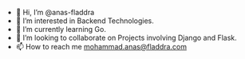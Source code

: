 - 👋 Hi, I’m @anas-fladdra
- 👀 I’m interested in Backend Technologies.
- 🌱 I’m currently learning Go.
- 💞️ I’m looking to collaborate on Projects involving Django and Flask.
- 📫 How to reach me mohammad.anas@fladdra.com

<!---
anas-fladdra/anas-fladdra is a ✨ special ✨ repository because its `README.md` (this file) appears on your GitHub profile.
You can click the Preview link to take a look at your changes.
--->
